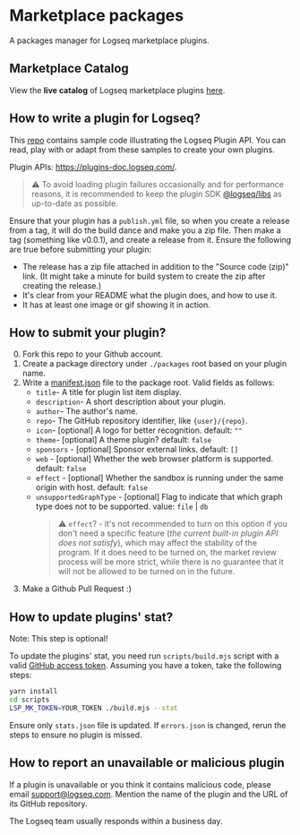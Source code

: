 # Marketplace packages

A packages manager for Logseq marketplace plugins.

## Marketplace Catalog

View the **live catalog** of Logseq marketplace plugins [here](https://rudifa.github.io/marketplace/docs/index.html).

## How to write a plugin for Logseq?

This [repo](https://github.com/logseq/logseq-plugin-samples) contains sample code illustrating the Logseq Plugin API. You can read, play with or adapt from these samples to create your own plugins.

Plugin APIs: <https://plugins-doc.logseq.com/>.

> ⚠️ To avoid loading plugin failures occasionally and for performance reasons,
> it is recommended to keep the plugin SDK [@logseq/libs](https://www.npmjs.com/package/@logseq/libs) as up-to-date as possible.

Ensure that your plugin has a `publish.yml` file, so when you create a release from a tag, it will do the build dance and make you a zip file. Then make a tag (something like v0.0.1), and create a release from it. Ensure the following are true before submitting your plugin:

- The release has a zip file attached in addition to the "Source code (zip)" link. (It might take a minute for build system to create the zip after creating the release.)
- It's clear from your README what the plugin does, and how to use it.
- It has at least one image or gif showing it in action.

## How to submit your plugin?

0. Fork this repo to your Github account.
1. Create a package directory under `./packages` root based on your plugin name.
2. Write a [manifest.json](./packages/logseq-dev-theme/manifest.json) file to the package root. Valid fields as follows:
   - `title`- A title for plugin list item display.
   - `description`- A short description about your plugin.
   - `author`- The author's name.
   - `repo`- The GitHub repository identifier, like `{user}/{repo}`.
   - `icon`- [optional] A logo for better recognition. default: `""`
   - `theme`- [optional] A theme plugin? default: `false`
   - `sponsors` - [optional] Sponsor external links. default: `[]`
   - `web` - [optional] Whether the web browser platform is supported. default: `false`
   - `effect` - [optional] Whether the sandbox is running under the same origin with host. default: `false`
   - `unsupportedGraphType` - [optional] Flag to indicate that which graph type does not to be supported. value: `file` | `db`
     > ⚠️ `effect`? - it's not recommended to turn on this option if you don't
     > need a specific feature (_the current built-in plugin API does not satisfy_),
     > which may affect the stability of the program. If it does need to be turned on,
     > the market review process will be more strict, while there is no guarantee
     > that it will not be allowed to be turned on in the future.
3. Make a Github Pull Request :)

## How to update plugins' stat?

Note: This step is optional!

To update the plugins' stat,
you need run `scripts/build.mjs` script with a valid
[GitHub access token](https://github.com/settings/tokens).
Assuming you have a token,
take the following steps:

```sh
yarn install
cd scripts
LSP_MK_TOKEN=YOUR_TOKEN ./build.mjs --stat
```

Ensure only `stats.json` file is updated.
If `errors.json` is changed,
rerun the steps to ensure no plugin is missed.

## How to report an unavailable or malicious plugin

If a plugin is unavailable or you think it contains malicious code, please email [support@logseq.com](mailto:support@logseq.com). Mention the name of the plugin and the URL of its GitHub repository.

The Logseq team usually responds within a business day.

